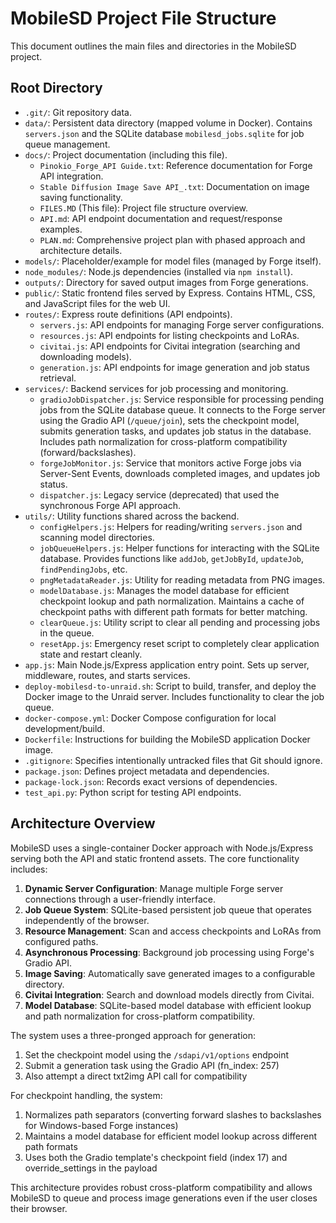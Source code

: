# MobileSD Project File Structure

This document outlines the main files and directories in the MobileSD project.

## Root Directory

*   `.git/`: Git repository data.
*   `data/`: Persistent data directory (mapped volume in Docker). Contains `servers.json` and the SQLite database `mobilesd_jobs.sqlite` for job queue management.
*   `docs/`: Project documentation (including this file).
    *   `Pinokio_Forge_API Guide.txt`: Reference documentation for Forge API integration.
    *   `Stable Diffusion Image Save API_.txt`: Documentation on image saving functionality.
    *   `FILES.MD` (This file): Project file structure overview.
    *   `API.md`: API endpoint documentation and request/response examples.
    *   `PLAN.md`: Comprehensive project plan with phased approach and architecture details.
*   `models/`: Placeholder/example for model files (managed by Forge itself).
*   `node_modules/`: Node.js dependencies (installed via `npm install`).
*   `outputs/`: Directory for saved output images from Forge generations.
*   `public/`: Static frontend files served by Express. Contains HTML, CSS, and JavaScript files for the web UI.
*   `routes/`: Express route definitions (API endpoints).
    *   `servers.js`: API endpoints for managing Forge server configurations.
    *   `resources.js`: API endpoints for listing checkpoints and LoRAs.
    *   `civitai.js`: API endpoints for Civitai integration (searching and downloading models).
    *   `generation.js`: API endpoints for image generation and job status retrieval.
*   `services/`: Backend services for job processing and monitoring.
    *   `gradioJobDispatcher.js`: Service responsible for processing pending jobs from the SQLite database queue. It connects to the Forge server using the Gradio API (`/queue/join`), sets the checkpoint model, submits generation tasks, and updates job status in the database. Includes path normalization for cross-platform compatibility (forward/backslashes).
    *   `forgeJobMonitor.js`: Service that monitors active Forge jobs via Server-Sent Events, downloads completed images, and updates job status.
    *   `dispatcher.js`: Legacy service (deprecated) that used the synchronous Forge API approach.
*   `utils/`: Utility functions shared across the backend.
    *   `configHelpers.js`: Helpers for reading/writing `servers.json` and scanning model directories.
    *   `jobQueueHelpers.js`: Helper functions for interacting with the SQLite database. Provides functions like `addJob`, `getJobById`, `updateJob`, `findPendingJobs`, etc.
    *   `pngMetadataReader.js`: Utility for reading metadata from PNG images.
    *   `modelDatabase.js`: Manages the model database for efficient checkpoint lookup and path normalization. Maintains a cache of checkpoint paths with different path formats for better matching.
    *   `clearQueue.js`: Utility script to clear all pending and processing jobs in the queue.
    *   `resetApp.js`: Emergency reset script to completely clear application state and restart cleanly.
*   `app.js`: Main Node.js/Express application entry point. Sets up server, middleware, routes, and starts services.
*   `deploy-mobilesd-to-unraid.sh`: Script to build, transfer, and deploy the Docker image to the Unraid server. Includes functionality to clear the job queue.
*   `docker-compose.yml`: Docker Compose configuration for local development/build.
*   `Dockerfile`: Instructions for building the MobileSD application Docker image.
*   `.gitignore`: Specifies intentionally untracked files that Git should ignore.
*   `package.json`: Defines project metadata and dependencies.
*   `package-lock.json`: Records exact versions of dependencies.
*   `test_api.py`: Python script for testing API endpoints.

## Architecture Overview

MobileSD uses a single-container Docker approach with Node.js/Express serving both the API and static frontend assets. The core functionality includes:

1. **Dynamic Server Configuration**: Manage multiple Forge server connections through a user-friendly interface.
2. **Job Queue System**: SQLite-based persistent job queue that operates independently of the browser.
3. **Resource Management**: Scan and access checkpoints and LoRAs from configured paths.
4. **Asynchronous Processing**: Background job processing using Forge's Gradio API.
5. **Image Saving**: Automatically save generated images to a configurable directory.
6. **Civitai Integration**: Search and download models directly from Civitai.
7. **Model Database**: SQLite-based model database with efficient lookup and path normalization for cross-platform compatibility.

The system uses a three-pronged approach for generation:
1. Set the checkpoint model using the `/sdapi/v1/options` endpoint
2. Submit a generation task using the Gradio API (fn_index: 257)
3. Also attempt a direct txt2img API call for compatibility

For checkpoint handling, the system:
1. Normalizes path separators (converting forward slashes to backslashes for Windows-based Forge instances)
2. Maintains a model database for efficient model lookup across different path formats
3. Uses both the Gradio template's checkpoint field (index 17) and override_settings in the payload

This architecture provides robust cross-platform compatibility and allows MobileSD to queue and process image generations even if the user closes their browser.
